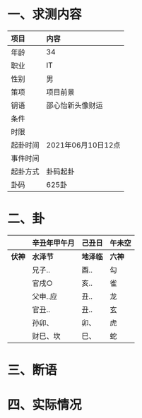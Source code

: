 # 一、求测内容
|项目|内容|
|:-|:-|
|年龄|34|
|职业|IT|
|性别|男|
|策项|项目前景|
|钥语|邵心怡新头像财运|
|条件||
|时限||
|起卦时间|2021年06月10日12点|
|事件时间||
|起卦方式|卦码起卦|
|卦码|625卦|

# 二、卦
||辛丑年甲午月|己丑日|午未空|
|:-|:-|:-|:-|
|**伏神**|**水泽节**|**地泽临**|**六神**|
||兄子..|酉..|勾|
||官戌○|亥..|雀|
||父申..应|丑..|龙|
||官丑..|丑..|玄|
||孙卯、|卯、|虎|
||财巳、坎|巳、|蛇|


# 三、断语

# 四、实际情况